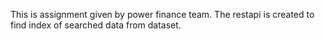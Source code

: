 This is assignment given by power finance team. 
The restapi is created to find index of searched data from dataset.
